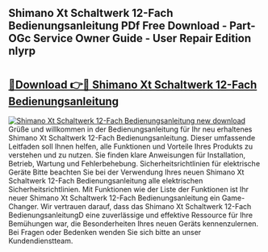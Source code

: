 ## Shimano Xt Schaltwerk 12-Fach Bedienungsanleitung PDf Free Download - Part-OGc Service Owner Guide - User Repair Edition nlyrp

# <h2><a href="http://df0yyqw.blite.top/?on=Shimano+Xt+Schaltwerk+12-Fach+Bedienungsanleitung">🔗Download 👉🔴 Shimano Xt Schaltwerk 12-Fach Bedienungsanleitung</a></h2>

[![Shimano Xt Schaltwerk 12-Fach Bedienungsanleitung new download](https://i.imgur.com/lujVjoI.png)](http://df0yyqw.blite.top/?on=Shimano+Xt+Schaltwerk+12-Fach+Bedienungsanleitung)
Grüße und willkommen in der Bedienungsanleitung für Ihr neu erhaltenes Shimano Xt Schaltwerk 12-Fach Bedienungsanleitung. Dieser umfassende Leitfaden soll Ihnen helfen, alle Funktionen und Vorteile Ihres Produkts zu verstehen und zu nutzen. Sie finden klare Anweisungen für Installation, Betrieb, Wartung und Fehlerbehebung. Sicherheitsrichtlinien für elektrische Geräte Bitte beachten Sie bei der Verwendung Ihres neuen Shimano Xt Schaltwerk 12-Fach Bedienungsanleitung alle elektrischen Sicherheitsrichtlinien. Mit Funktionen wie der Liste der Funktionen ist Ihr neuer Shimano Xt Schaltwerk 12-Fach Bedienungsanleitung ein Game-Changer. Wir vertrauen darauf, dass das Shimano Xt Schaltwerk 12-Fach BedienungsanleitungD eine zuverlässige und effektive Ressource für Ihre Bemühungen war, die Besonderheiten Ihres neuen Geräts kennenzulernen. Bei Fragen oder Bedenken wenden Sie sich bitte an unser Kundendienstteam.
